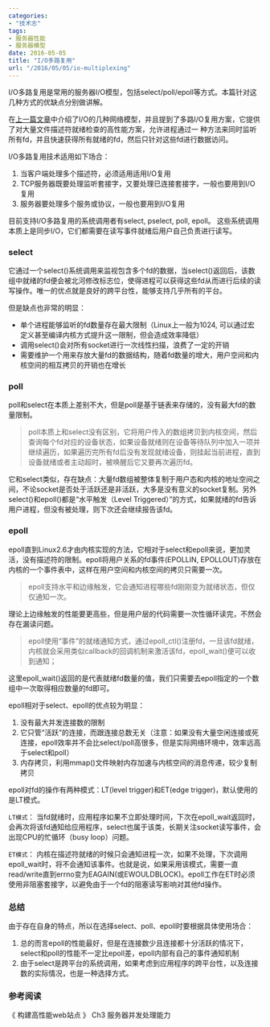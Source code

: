 ```yaml
---
categories:
- "技术志"
tags:
- 服务器性能
- 服务器模型
date: 2016-05-05
title: "I/O多路复用"
url: "/2016/05/05/io-multiplexing"
---
```


I/O多路复用是常用的服务器I/O模型，包括select/poll/epoll等方式。本篇针对这几种方式的优缺点分别做讲解。

<!--more-->

在[上一篇文章](/2016/05/01/io-model)中介绍了I/O的几种网络模型，并且提到了多路I/O复用方案，它提供了对大量文件描述符就绪检查的高性能方案，允许进程通过一 种方法来同时监听所有fd，并且快速获得所有就绪的fd，然后只针对这些fd进行数据访问。

I/O多路复用技术适用如下场合：

1. 当客户端处理多个描述符，必须适用适用I/O复用
2. TCP服务器既要处理监听套接字，又要处理已连接套接字，一般也要用到I/O复用
3. 服务器要处理多个服务或协议，一般也要用到I/O复用

目前支持I/O多路复用的系统调用者有select, pselect, poll, epoll。 这些系统调用本质上是同步I/O，它们都需要在读写事件就绪后用户自己负责进行读写。

### select

它通过一个select()系统调用来监视包含多个fd的数据，当select()返回后，该数组中就绪的fd便会被北河修改标志位，使得进程可以获得这些fd从而进行后续的读写操作。唯一的优点就是良好的跨平台性，能够支持几乎所有的平台。

但是缺点也非常的明显：
* 单个进程能够监听的fd数量存在最大限制（Linux上一般为1024, 可以通过宏定义甚至编译内核方式提升这一限制，但会造成效率降低）
* 调用select()会对所有socket进行一次线性扫描，浪费了一定的开销
* 需要维护一个用来存放大量fd的数据结构，随着fd数量的增大，用户空间和内核空间的相互拷贝的开销也在增长

### poll

poll和select在本质上差别不大，但是poll是基于链表来存储的，没有最大fd的数量限制。

> poll本质上和select没有区别，它将用户传入的数组拷贝到内核空间，然后查询每个fd对应的设备状态，如果设备就绪则在设备等待队列中加入一项并继续遍历，如果遍历完所有fd后没有发现就绪设备，则挂起当前进程，直到设备就绪或者主动超时，被唤醒后它又要再次遍历fd。

它和select类似，存在缺点：大量fd数组被整体复制于用户态和内核的地址空间之间，不论socket是否处于活跃还是非活跃，大多是没有意义的socket复制。另外select()和epoll()都是“水平触发（Level Triggered）”的方式，如果就绪的fd告诉用户进程，但没有被处理，则下次还会继续报告该fd。

### epoll

epoll直到Linux2.6才由内核实现的方法，它相对于select和epoll来说，更加灵活，没有描述符的限制。epoll将用户关系的fd事件(EPOLLIN, EPOLLOUT)存放在内核的一个事件表中，这样在用户空间和内核空间的拷贝只需要一次。

> epoll支持水平和边缘触发，它会通知进程哪些fd刚刚变为就绪状态，但仅仅通知一次。

理论上边缘触发的性能要更高些，但是用户层的代码需要一次性循环读完，不然会存在漏读问题。

> epoll使用“事件”的就绪通知方式，通过epoll_ctl()注册fd，一旦该fd就绪，内核就会采用类似callback的回调机制来激活该fd，epoll_wait()便可以收到通知； 

这里epoll_wait()返回的是代表就绪fd数量的值，我们只需要去epoll指定的一个数组中一次取得相应数量的fd即可。

epoll相对于select、epoll的优点较为明显：

1. 没有最大并发连接数的限制
2. 它只管“活跃”的连接，而跟连接总数无关（注意：如果没有大量空闲连接或死连接，epoll效率并不会比select/poll高很多，但是实际网络环境中，效率远高于select和poll）
3. 内存拷贝，利用mmap()文件映射内存加速与内核空间的消息传递，较少复制拷贝

epoll对fd的操作有两种模式：LT(level trigger)和ET(edge trigger)，默认使用的是LT模式。

`LT模式`： 当fd就绪时，应用程序如果不立即处理时间，下次在epoll_wait返回时，会再次将该fd通知给应用程序，select也属于该类，长期关注socket读写事件，会出现CPU的忙循环（busy loop）问题。

`ET模式`： 内核在描述符就绪的时候只会通知进程一次，如果不处理，下次调用epoll_wait时，将不会通知该事件。也就是说，如果采用该模式，需要一直read/write直到errno变为EAGAIN(或EWOULDBLOCK)。epoll工作在ET时必须使用非阻塞套接字，以避免由于一个fd的阻塞读写影响对其他fd操作。

### 总结

由于存在自身的特点，所以在选择select、poll、epoll时要根据具体使用场合：

1. 总的而言epoll的性能最好，但是在连接数少且连接都十分活跃的情况下， select和poll的性能不一定比epoll差，epoll内部有自己的事件通知机制
2. 由于select是跨平台的系统调用，如果考虑到应用程序的跨平台性，以及连接数的实际情况，也是一种选择方式。

### 参考阅读
《 构建高性能web站点 》 Ch3 服务器并发处理能力



















